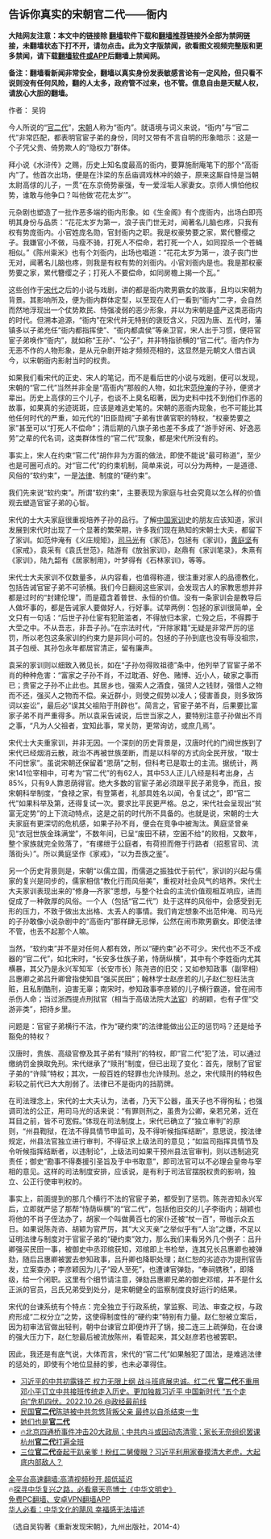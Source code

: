  <!-- 面包屑导航 --> <h2>告诉你真实的宋朝官二代——衙内</h2> <p class="notice"><b>大陆网友注意：本文中的链接除 <a href="https://github.com/bannedbook/fanqiang" >翻墙</a>软件下载和<a href="https://github.com/killgcd/justmysocks/blob/master/README.md">翻墙推荐</a>链接外全部为禁网链接，未翻墙状态下打不开，请勿点击。此为文字版禁闻，欲看图文视频完整版和更多禁闻，请下载<a href="https://github.com/bannedbook/fanqiang">翻墙软件或APP</a>后翻墙上禁闻网。</p><p>备注：翻墙看新闻非常安全，翻墙以真实身份发表敏感言论有一定风险，但只看不说则没有任何风险，翻的人太多，政府管不过来，也不管。信息自由是天赋人权，请放心大胆的翻墙。</b></p>  <div class="entry"> <p></p> <p>作者： 吴钩</p> <p id="conimg">今人所说的“<a href="https://www.bannedbook.org/bnews/tag/%e5%ae%98%e4%ba%8c%e4%bb%a3/" class="st_tag internal_tag" rel="tag" title="标签 官二代 下的日志">官二代</a>”，<a href="https://www.bannedbook.org/bnews/tag/%E5%AE%8B%E6%9C%9D/" class="st_tag internal_tag" rel="tag" title="标签 宋朝 下的日志">宋朝</a>人称为“衙内”。就语境与词义来说，“衙内”与“官二代”非常匹配，都表明官宦子弟的身份，同时又带有不言自明的形象暗示：这是一个子凭父贵、倚势欺人的“隐权力”群体。</p> <p>拜小说《水浒传》之赐，历史上知名度最高的衙内，要算施耐庵笔下的那个“高衙内”了。他首次出场，便是在汴梁的东岳庙调戏林冲的娘子，原来这厮自恃是当朝太尉高俅的儿子，一贯“在东京倚势豪强，专一爱淫垢人家妻女。京师人惧怕他权势，谁敢与他争口？叫他做‘花花太岁’”。</p> <p>元杂剧也塑造了一批作恶多端的衙内形象。如《生金阁》有个庞衙内，出场白即亮明其身份与品质：“花花太岁为第一，浪子丧门世无对，闻著名儿脑也疼，只我有权有势庞衙内。小官姓庞名勋，官封衙内之职。我是权豪势要之家，累代簪缨之子。我嫌官小不做，马瘦不骑，打死人不偿命，若打死一个人，如同捏杀一个苍蝇相似。”《陈州粜米》也有个刘衙内，出场也唱道：“花花太岁为第一，浪子丧门世无对，闻著名儿脑也疼，则我是有权有势的刘衙内。小官刘衙内是也。我是那权豪势要之家，累代簪缨之子；打死人不要偿命，如同房檐上揭一个瓦。”</p>  <p>这些创作于<a href="https://www.bannedbook.org/bnews/tag/%e5%ae%8b%e4%bb%a3/" class="st_tag internal_tag" rel="tag" title="标签 宋代 下的日志">宋代</a>之后的小说与戏剧，讲的都是衙内欺男霸女的故事，且均以宋朝为背景。其影响所及，便为衙内群体定型，以至现在人们一看到“衙内”二字，会自然而然地浮现出一个仗势欺民、恃强凌弱的恶少形象，并以为宋朝是盛产这类恶衙内的时代。但溯本追源，“衙内”在宋代并无特别的褒贬含义，只因为唐、五代时，藩镇多以子弟充任“衙内都指挥使”、“衙内都虞侯”等亲卫官，宋人出于习惯，便将官宦子弟唤作“衙内”，就如称“王孙”、“公子”，并非特指骄横的“官二代”。衙内作为无恶不作的人物形象，是从元杂剧开始才频频亮相的，这显然是元朝文人借古讽今，以宋朝衙内影射当时的权贵。</p> <p>如果我们看宋代的正史、宋人的笔记，而不是看后世的小说与戏剧，便可以发现，宋朝的“官二代”当然并非全是“高衙内”那般的人物，如北宋<a href="https://www.bannedbook.org/bnews/tag/%e8%8c%83%e4%bb%b2%e6%b7%b9/" class="st_tag internal_tag" rel="tag" title="标签 范仲淹 下的日志">范仲淹</a>的子孙，便贤才辈出。历史上高俅的三个儿子，也谈不上臭名昭著，因为史料中找不到他们作恶的故事，如果真的劣迹斑斑，应该是难逃史笔的。宋朝的恶衙内现象，也不可能比其他任何时代的严重，如元代的“旧臣勋阀”子弟有世袭官职的特权，“权豪势要之家”甚至可以“打死人不偿命”；清后期的八旗子弟也差不多成了“游手好闲、好逸恶劳”之辈的代名词，这类群体性的“官二代”现象，都是宋代所没有的。</p> <p>事实上，宋人在约束“官二代”胡作非为方面的做法，即使不能说“最可称道”，至少也是可圈可点的。对“官二代”的约束机制，简单来说，可以分为两种，一是道德、风俗的“软约束”，一是<a href="https://www.bannedbook.org/bnews/tag/%e6%b3%95%e5%be%8b/" class="st_tag internal_tag" rel="tag" title="标签 法律 下的日志">法律</a>、制度的“硬约束”。</p> <p>我们先来说“软约束”。所谓“软约束”，主要表现为家庭与社会究竟以怎么样的价值观去塑造官宦子弟的心智。</p> <p>宋代的士大夫家庭很重视培养子孙的品行。了解<span class='wp_keywordlink_affiliate'><a href="https://www.bannedbook.org/" title="中国" target="_blank">中国</a></span><a href="https://www.bannedbook.org/bnews/tag/%e5%ae%b6%e8%ae%ad/" class="st_tag internal_tag" rel="tag" title="标签 家训 下的日志">家训</a>史的朋友应该知道，家训发展到宋代时出现了一个显著的繁荣期，许多我们现在熟知的宋朝士大夫，都留下了家训。如范仲淹有《义庄规矩》，<a href="https://www.bannedbook.org/bnews/tag/%e5%8f%b8%e9%a9%ac%e5%85%89/" class="st_tag internal_tag" rel="tag" title="标签 司马光 下的日志">司马光</a>有《家范》，包拯有《家训》，<a href="https://www.bannedbook.org/bnews/tag/%E9%BB%84%E5%BA%AD%E5%9D%9A/" class="st_tag internal_tag" rel="tag" title="标签 黄庭坚 下的日志">黄庭坚</a>有《家戒》，袁采有《袁氏世范》，陆游有《放翁家训》，赵鼎有《家训笔录》，朱熹有《家训》，陆九韶有《居家制用》，叶梦得有《石林家训》，等等。</p>  <p>宋代士大夫家训不仅数量多，从内容看，也值得称道，很注重对家人的品德教化，包括告诫官宦子弟不可骄横。我们今日翻阅这些家训，会发现古人的家教思想并非都是过时的“封建伦理”，而是蕴含着普世、永恒的价值。没有一条家训会是教导后人做坏事的，都是告诫家人要做好人，行好事。试举两例：包拯的家训很简单，全文只有一句话：“后世子孙仕宦有犯赃滥者，不得放归本家，亡殁之后，不得葬于大茔之中。不从吾志，非吾子孙。”在宗法时代，“开除家籍”无疑是非常严厉的惩罚，所以老包这条家训的约束力是非同小可的。包拯的子孙到底也没有辱没祖宗，其子包绶、其孙包永年都居官清正，留有廉声。</p> <p>袁采的家训则以细致入微见长，如在“子孙勿得败祖德”条中，他列举了官宦子弟不肖的种种危害：“富家之子孙不肖，不过耽酒、好色、赌博、近小人，破家之事而已；贵宦之子孙不止此也。其居乡也，强索人之酒食，强贷人之钱财，强借人之物而不还，强买人之物而不偿。亲近群小，则使之假势以凌人；侵害善良，则多致饰词以妄讼”，最后必“误其父祖陷于刑辟也”。简言之，官宦子弟不肖，后果要比富家子弟不肖严重得多。所以袁采告诫说，后世当家之人，要特别注意子孙做出不肖之事，“凡为人父祖者，宜知此事，常关防，更常询访，或庶几焉”。</p> <p>宋代士大夫重家训，并非无因。一个深刻的历史背景是，汉唐时代的门阀世族到了宋代已经烟消云散，政治不再被世族垄断，而是以科举的方式向全民开放，“取士不问世家”。虽说宋朝还保留着“恩荫”之制，但科考已是取士的主流。据统计，两宋141位宰相中，可考为“官二代”的有62人，其中53人正儿八经是科考出身，占85%，只有9人靠恩荫得官。绝大多数的官宦子弟必须跟平民子弟竞争，而且，按宋朝科举制度，“食禄之家，有登第者，礼部具姓名以闻，令复试之”，即“官二代”如果科举及第，还得复试一次。要求比平民更严格。总之，宋代社会呈现出“贫富无定势”的上下流动特点，这是之前的时代所不具备的。也就是说，宋朝的士大夫家庭有更深切的危机感，如果子孙不肖，便会在竞争中被淘汰。黄庭坚曾亲见“衣冠世族金珠满堂”，不数年间，已呈“废田不耕，空囷不给”的败相，又数年，整个家族就完全败落了，“有缧绁于公庭者，有荷担而倦于行路者（招惹官司、流落街头）”。所以黄庭坚作《家戒》，“以为吾族之鉴”。</p> <p>另一个历史背景则是，宋朝“以儒立国，而儒道之振独优于前代”，家训的兴起与儒家的复兴是同步的，儒家相信“教化行而风俗美”，重视对社会风气的培养。宋代士大夫家训表现出来的“修身—齐家”思想，与整个社会的主流价值观相互响应，进而促成了一种敦厚的风俗。一个人（包括“官二代”）处于这样的风俗中，会感受到无形的压力，不致于做出太出格、太丢人的事情。我们肯定想象不出范仲淹、司马光的子孙敢像小说杂剧中的“高衙内”那样肆无忌惮，公然在闹市欺男霸女。即使法律不管，也丢不起那个人嘛。</p> <p>当然，“软约束”并不是对任何人都有效，所以“硬约束”必不可少。宋代也不乏不成器的“官二代”，如北宋时，“长安多仕族子弟，恃荫纵横”，其中有个李姓衙内尤其横暴，其父乃是永兴军知军（长安市长）陈尧咨的旧交；又如参知政事（副宰相）吕惠卿之弟吕升卿曾指使知县“强买民田”；翰林学士赵彦若的儿子赵仁恕枉法贪赃，且私制酷刑，迫害无辜；南宋时，参知政事李彦颖的儿子横行霸道，曾在闹市杀伤人命；当过浙西提点刑狱官（相当于高级法院大<a href="https://www.bannedbook.org/bnews/tag/%E6%B3%95%E5%AE%98/" class="st_tag internal_tag" rel="tag" title="标签 法官 下的日志">法官</a>）的胡颖，也有子侄“交游非类”，把持乡里。</p>  <p>问题是：官宦子弟横行不法，作为“硬约束”的法律能做出公正的惩罚吗？还是给予豁免的特权？</p> <p>汉唐时，贵族、高级官僚及其子弟有“赎刑”的特权，即“官二代”犯了法，可以通过缴纳罚金换取免刑。宋代继承了“赎刑”制度，但已出现了变化：首先，限制了官宦子弟的“许赎”特权；其次，一般百姓的轻罪也允许赎刑。总之，宋代赎刑的特权色彩较之前代已大大削弱了。法律已不是衙内的挡箭牌。</p> <p>在司法理念上，宋代的士大夫认为，法者，乃天下公器，虽天子也不得徇私；也强调司法的公正，用司马光的话来说：“有罪则刑之，虽贵为公卿，亲若兄弟，近在耳目之前，皆不可宽假。”体现在司法制度上，宋代已确立了“独立审判”的原则，“州县鞫狱，在法不得具情节申监司，及不得听候指挥结断”，意思说，按法律规定，州县法官独立进行审判，不得征求上级法司的意见；“如监司指挥具情节及令听候指挥结断者，以违制论”，上级法司如果干预州县法官审判，则以违制追究责任；御史“勘事不得奏援引圣旨及于中书取意”，即司法官可以不必理会皇帝与宰相的意见。这样的司法制度安排，应该说，是有利于司法官摆脱权贵的影响，独立、公正行使审判权的。</p> <p>事实上，前面提到的那几个横行不法的官宦子弟，都受到了惩罚。陈尧咨知永兴军后，立即就严惩了那帮“恃荫纵横”的“官二代”，包括他旧交的儿子李衙内；胡颖也将他的不肖子侄法办了，胡家一个叫做黄百七的家仆还被“杖一百”，带枷示众五日。如果说陈尧咨、胡颖为官严厉，其“大义灭亲”之举似乎有“人治”之嫌，不足以证明法律与制度对于官宦子弟的“硬约束”效力，那么我们来看另外几个例子：吕升卿强买民田一事，被御史中丞邓绾获知，邓绾即上书检举，连其兄长吕惠卿也被弹劾，随后吕惠卿被罢去参知政事，吕升卿也降职处理；赵仁恕的劣迹亦为提刑官告发，立案查办；李彦颖因为儿子“殴人至死”，也遭谏官弹劾，“奉祠镌秩”，即降级，给一个闲职。这里有个细节请注意，弹劾吕惠卿兄弟的御史邓绾，并不是什幺正派的官员，吕氏兄弟受到处分，是宋朝健全的监察制度良好运行的结果。</p> <p>宋代的台谏系统有个特点：完全独立于行政系统，掌监察、司法、审查之权，与政府形成“二权分立”之势，这使得制度性的“硬约束”特别有力量。赵仁恕被立案后，因为初审法官做出轻判，朝中台谏官立即便炸开了锅，接二连三上疏弹劾，在台谏的强大压力下，赵仁恕最后被流放陈州，看管起来，其父赵彦若也被罢职。</p>  <p>因此，我还是有底气说，大体而言，宋代的“官二代”如果触犯了国法，是难逃法律的惩处的，即使有个地位显赫的爹，也未必罩得住。</p> <!--<div id="taboola-mid-1"></div>--><ul class='op-related-articles' title='相关阅读'> <li><a href='https://www.bannedbook.org/bnews/sohnews/20221026/1802478.html' target='_blank'>习近平的中共初露锋芒 权力无限上纲 战斗班底展忠诚。红二代 <b>官二代</b>不重用 邓小平订立中共接班传统走入历史。更加独裁习近平 中国新时代 “五个走向”危机四伏。2022.10.26 @政经最前线</a></li> <li><a href='https://www.bannedbook.org/bnews/lifebaike/20221025/1801982.html' target='_blank'>民国<b>官二代</b>陈琏被中共忽悠背叛父亲 最终以自杀结束一生</a></li> <li><a href='https://www.bannedbook.org/bnews/lishi/20221025/1801736.html' target='_blank'>她们也是<b>官二代</b></a></li> <li><a href='https://www.bannedbook.org/bnews/bannedvideo/20221016/1797897.html' target='_blank'>🔥北京四通桥事件冲击20大政局；中共内斗或因动态清零；家长无奈组织罢课 杭州<b>官二代</b>打遍全班</a></li> <li><a href='https://www.bannedbook.org/bnews/bannedvideo/20220801/1765613.html' target='_blank'>三位<b>官二代</b>奋起干趴亲爹！粉红二舅傻眼？习近平利用家眷摸清大老虎，大起底内部敌人？</a></li> </ul> <p class="texttj"> <a href="https://github.com/bannedbook/fanqiang/wiki/V2ray%E6%9C%BA%E5%9C%BA" target="_blank">全平台高速翻墙:高清视频秒开,超低延迟</a><br/> 🔥<a href="https://www.bannedbook.org/bnews/comments/20220808/1768773.html" target="_blank">探寻中华复兴之路，必看章天亮博士《中华文明史》</a><br/> <a href="https://github.com/bannedbook/fanqiang/wiki/%E7%A6%81%E9%97%BB%E7%BD%91%E5%AE%89%E5%8D%93%E7%BF%BB%E5%A2%99%E6%96%B0%E9%97%BBAPP" target="_blank">免费PC翻墙、安卓VPN翻墙APP</a><br/> <a href="https://www.bannedbook.org/bnews/comments/20220220/1694796.html" target="_blank">华人必看：中华文化的飓风 幸福感无法描述</a><br/> </p><p>（选自吴钩著《重新发现宋朝》，九州出版社，2014-4）</p><a name='sharetosocial'></a> <div style="margin-bottom:5px;padding-bottom:5px;clear:both"> <div id="archive-pix-1" class="banner-ads"> <!-- AuctionX Display platform tag START --> <div id="27602x728x90x621x_ADSLOT1" clicktrack="%%CLICK_URL_ESC%%"></div>  <!-- AuctionX Display platform tag END --> </div> <div id="archive-pix-2" class="banner-ads"> <!-- AuctionX Display platform tag START --> <div id="27556x300x250x621x_ADSLOT1" clicktrack="%%CLICK_URL_ESC%%" style="margin:0 auto;text-align:center"></div>  <!-- AuctionX Display platform tag END --> </div> </div>  <div id="archive-pix-1" class="banner-ads"> <!-- AuctionX Display platform tag START --> <div id="27603x728x90x621x_ADSLOT1" clicktrack="%%CLICK_URL_ESC%%"></div>  <!-- AuctionX Display platform tag END --> </div> </div><!--END ENTRY--> 